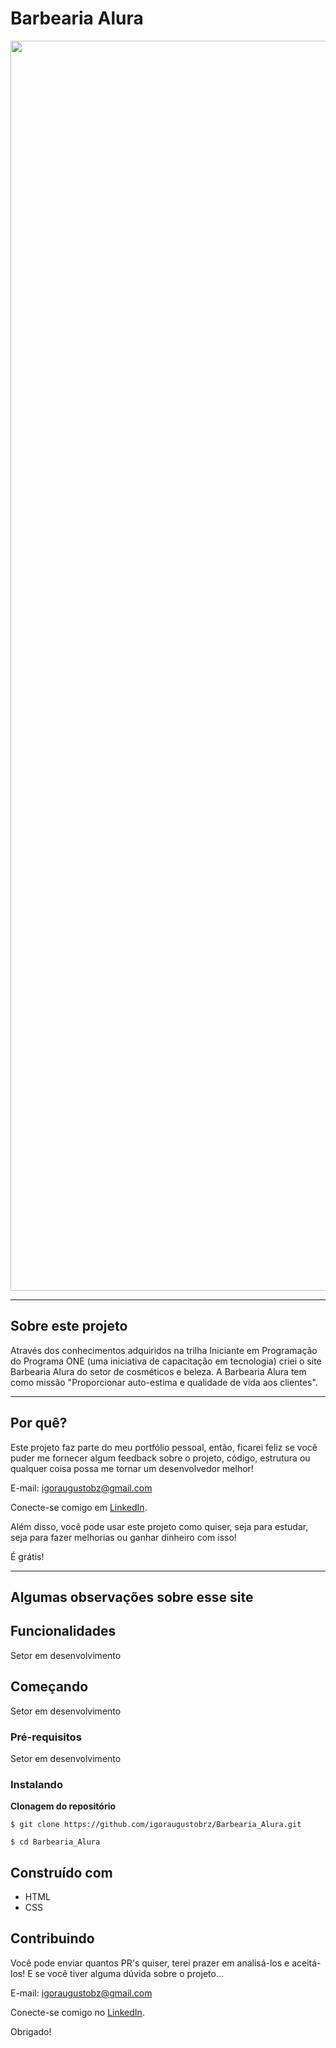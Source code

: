 # Barbearia Alura
<div align="center">
<img src="" width="2000px" alt="Imagem do site"/>
</div>

---

## Sobre este projeto
Através dos conhecimentos adquiridos na trilha Iniciante em Programação do Programa ONE (uma iniciativa de capacitação em tecnologia) criei o site Barbearia Alura do setor de cosméticos e beleza. A Barbearia Alura tem como missão "Proporcionar auto-estima e qualidade de vida aos clientes".

---

## Por quê?

Este projeto faz parte do meu portfólio pessoal, então, ficarei feliz se você puder me fornecer algum feedback sobre o projeto, código, estrutura ou qualquer coisa possa me tornar um desenvolvedor melhor!

E-mail: igoraugustobz@gmail.com

Conecte-se comigo em [LinkedIn](https://www.linkedin.com/in/igoraugustobrz/).

Além disso, você pode usar este projeto como quiser, seja para estudar, seja para fazer melhorias ou ganhar dinheiro com isso!

É grátis!

---

## Algumas observações sobre esse site


## Funcionalidades
Setor em desenvolvimento

## Começando 
Setor em desenvolvimento

### Pré-requisitos
Setor em desenvolvimento

### Instalando

**Clonagem do repositório**

```
$ git clone https://github.com/igoraugustobrz/Barbearia_Alura.git

$ cd Barbearia_Alura
```
## Construído com 

- HTML
- CSS

## Contribuindo 

Você pode enviar quantos PR's quiser, terei prazer em analisá-los e aceitá-los! E se você tiver alguma dúvida sobre o projeto...

E-mail: igoraugustobz@gmail.com

Conecte-se comigo no [LinkedIn](https://www.linkedin.com/in/igoraugustobrz/).

Obrigado!